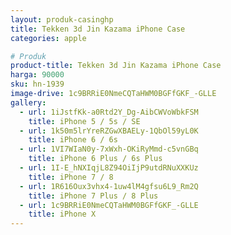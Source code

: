 ```yaml
---
layout: produk-casinghp
title: Tekken 3d Jin Kazama iPhone Case
categories: apple

# Produk
product-title: Tekken 3d Jin Kazama iPhone Case
harga: 90000
sku: hn-1939
image-drive: 1c9BRRiE0NmeCQTaHWM0BGFfGKF_-GLLE
gallery:
  - url: 1iJstfKk-a0Rtd2Y_Dg-AibCWVoWbkFSM
    title: iPhone 5 / 5s / SE
  - url: 1k50m5lrYreRZGwXBAELy-1QbOl59yL0K
    title: iPhone 6 / 6s
  - url: 1VI7WIaN0y-7xWxh-OKiRyMmd-c5vnGBq
    title: iPhone 6 Plus / 6s Plus
  - url: 1I-E_hNXIqjL8Z94OiIjP9utdRNuXXKUz
    title: iPhone 7 / 8
  - url: 1R616Oux3vhx4-1uw4lM4gfsu6L9_Rm2Q
    title: iPhone 7 Plus / 8 Plus
  - url: 1c9BRRiE0NmeCQTaHWM0BGFfGKF_-GLLE
    title: iPhone X
---
```

